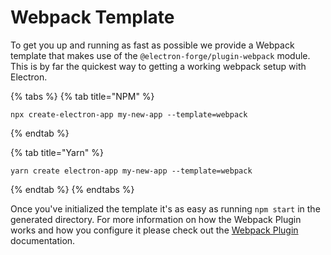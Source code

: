 # Webpack Template

To get you up and running as fast as possible we provide a Webpack template that makes use of the `@electron-forge/plugin-webpack` module.  This is by far the quickest way to getting a working webpack setup with Electron.

{% tabs %}
{% tab title="NPM" %}
```
npx create-electron-app my-new-app --template=webpack
```
{% endtab %}

{% tab title="Yarn" %}
```
yarn create electron-app my-new-app --template=webpack
```
{% endtab %}
{% endtabs %}

Once you've initialized the template it's as easy as running `npm start` in the generated directory.  For more information on how the Webpack Plugin works and how you configure it please check out the [Webpack Plugin](../config/plugins/webpack.md) documentation.

